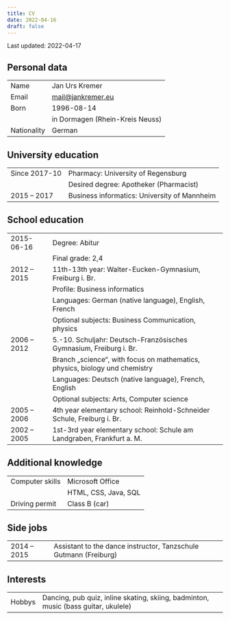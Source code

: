 ```yaml
---
title: CV
date: 2022-04-16
draft: false
---
```

Last updated: 2022-04-17

## Personal data

|||
|---|---|
|Name|Jan Urs Kremer|
|Email|[mail@jankremer.eu](mailto:mail@jankremer.eu)|
|Born|1996-08-14|
||in Dormagen (Rhein-Kreis Neuss)|
|Nationality|German|

## University education

|||
|---|---|
|Since 2017-10|Pharmacy: University of Regensburg|
||Desired degree: Apotheker (Pharmacist)|
|2015 – 2017|Business informatics: University of Mannheim|

## School education

|||
|---|---|
|2015-06-16|Degree: Abitur|
||Final grade: 2,4|
|2012 – 2015|11th-13th year: Walter-Eucken-Gymnasium, Freiburg i. Br.|
||Profile: Business informatics|
||Languages: German (native language), English, French|
||Optional subjects: Business Communication, physics|
|2006 – 2012|5.-10. Schuljahr: Deutsch-Französisches Gymnasium, Freiburg i. Br.|
||Branch „science“, with focus on mathematics, physics, biology und chemistry|
||Languages: Deutsch (native language), French, English|
||Optional subjects: Arts, Computer science|
|2005 – 2006|4th year elementary school: Reinhold-Schneider Schule, Freiburg i. Br.|
|2002 – 2005|1st-3rd year elementary school: Schule am Landgraben, Frankfurt a. M.|

## Additional knowledge

|||
|---|---|
|Computer skills|Microsoft Office|
||HTML, CSS, Java, SQL|
|Driving permit|Class B (car)|

## Side jobs

|||
|---|---|
|2014 – 2015|Assistant to the dance instructor, Tanzschule Gutmann (Freiburg)|

## Interests

|||
|---|---|
|Hobbys|Dancing, pub quiz, inline skating, skiing, badminton, music (bass guitar, ukulele)|
